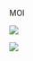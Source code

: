 
<p font-weight="bold">
 MOI
</p>

<p>
  <img src="https://github-readme-stats.vercel.app/api/top-langs/?username=Verxxu&layout=compact&theme=dracula" />
</p>

<p>
  <img src="https://github-readme-stats.vercel.app/api?username=Verxxu&show_icons=true&theme=dracula" />
</p>
